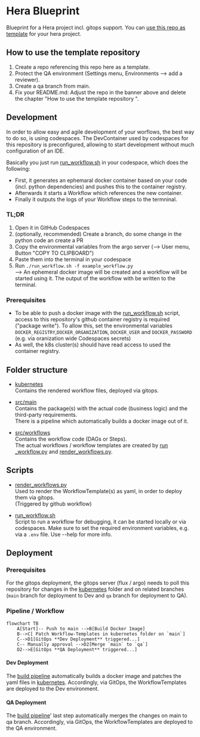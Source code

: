 # Hera Blueprint 
Blueprint for a Hera project incl. gitops support. 
You can [use this repo as template](https://github.com/aiknow-public/hera-blueprint/generate) for your hera project.

## How to use the template repository 
1) Create a repo referencing this repo here as a template.
1) Protect the QA environment (Settings menu, Environments --> add a reviewer).
1) Create a qa branch from main.
1) Fix your README.md: Adjust the repo in the banner above and delete the chapter "How to use the template repository ".

## Development
In order to allow easy and agile development of your worflows, the best way to do so, is using codespaces.
The DevContainer used by codespaces for this repository is preconfigured, allowing to start development without much configuration of an IDE.  

Basically you just run [run_workflow.sh](./run_workflow.sh) in your codespace, which does the following:
- First, it generates an ephemaral docker container based on your code (incl. python dependencies) and pushes this to the container registry.
- Afterwards it starts a Workflow which references the new container.
- Finally it outputs the logs of your Workflow steps to the termninal.

### TL;DR
1) Open it in GitHub Codespaces
1) (optionally, recommended) Create a branch, do some change in the python code an create a PR
1) Copy the environmental variables from the argo server (--> User menu, Button "COPY TO CLIPBOARD")
1) Paste them into the terminal in your codespace
1) Run `./run_workflow.sh -f example_workflow.py`  
--> An ephemeral docker image will be created and a workflow will be started using it. The output of the workflow with be written to the terminal.

### Prerequisites
- To be able to push a docker image with the [run_workflow.sh](./run_workflow.sh) script, access to
this repository's github container registry is required ("package write").
To allow this, set the environmental variables `DOCKER_REGISTRY`,`DOCKER_ORGANIZATION`, `DOCKER_USER` and `DOCKER_PASSWORD` (e.g. via oranization wide Codespaces secrets)
- As well, the k8s cluster(s) should have read access to used the container registry.

## Folder structure
- [kubernetes](kubernetes)  
Contains the rendered workflow files, deployed via gitops.

- [src/main](src/main)  
Contains the package(s) with the actual code (business logic) and the third-party requirements.  
There is a pipeline which automatically builds a docker image out of it.

- [src/workflows](src/workflows)  
Contains the workflow code (DAGs or Steps).  
The actual workflows / workflow templates are created
by [run _workflow.py](src/run_workflow.py) and [render_workflows.py](src/render_workflows.py).

## Scripts
- [render_workflows.py](./src/render_workflows.py)  
Used to render the WorkflowTemplate(s) as yaml, in order to deploy them via gitops.  
(Triggered by github workflow) 

- [run_workflow.sh](./run_workflow.sh)  
Script to run a workflow for debugging, it can be started locally or via codespaces. 
Make sure to set the required environment variables, e.g. via a `.env` file. Use --help for more info.

## Deployment

### Prerequisites
For the gitops deployment, the gitops server (flux / argo) needs to poll this repository for
changes in the [kubernetes](kubernetes) folder and on related branches (`main` branch for deployment to Dev and `qa` branch for deployment to QA).

### Pipeline / Workflow

```mermaid
flowchart TB
    A[Start]-- Push to main -->B[Build Docker Image]
    B-->C[ Patch Workflow-Templates in kubernetes folder on `main`]
    C-->D1[GitOps **Dev Deployment** triggered...]
    C-- Manually approval -->D2[Merge `main` to `qa`]
    D2-->E[GitOps **QA Deployment** triggered...]
```

#### Dev Deployment
The [build pipeline](https://github.com/aiknow-public/hera-blueprint/actions/workflows/build-main-image-and-deploy.yaml) automatically
builds a docker image and patches the yaml files in [kubernetes](kubernetes). Accordingly, via GitOps, the WorkflowTemplates are deployed to the Dev environment.

#### QA Deployment
The [build pipeline](https://github.com/aiknow-public/hera-blueprint/actions/workflows/build-main-image-and-deploy.yaml)' last step automatically
merges the changes on main to qa branch.
Accordingly, via GitOps, the WorkflowTemplates are deployed to the QA environment.

